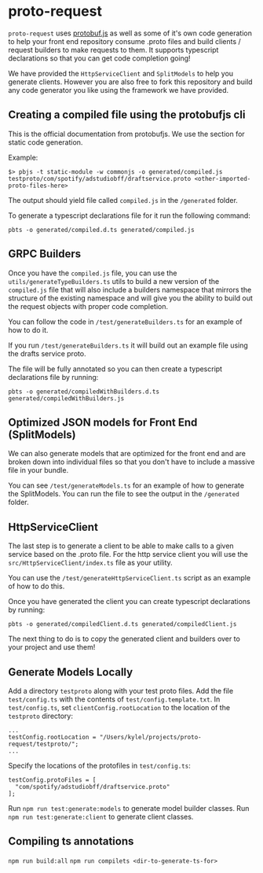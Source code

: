 # proto-request

`proto-request` uses [protobuf.js](https://github.com/protobufjs/protobuf.js) as well as some of it's own code generation to help your front end repository consume .proto files and build clients / request builders to make requests to them. It supports typescript declarations so that you can get code completion going!

We have provided the `HttpServiceClient` and `SplitModels` to help you generate clients.  However you are also free to fork this repository and build any code generator you like using the framework we have provided.

## Creating a compiled file using the protobufjs cli

This is the official documentation from protobufjs. We use the section for static code generation.

Example:

`$> pbjs -t static-module -w commonjs -o generated/compiled.js testproto/com/spotify/adstudiobff/draftservice.proto <other-imported-proto-files-here>`

The output should yield file called `compiled.js` in the `/generated` folder.

To generate a typescript declarations file for it run the following command:

`pbts -o generated/compiled.d.ts generated/compiled.js`

## GRPC Builders

Once you have the `compiled.js` file, you can use the `utils/generateTypeBuilders.ts` utils to build a new version of the `compiled.js` file that will also include a builders namespace that mirrors the structure of the existing namespace and will give you the ability to build out the request objects with proper code completion.

You can follow the code in `/test/generateBuilders.ts` for an example of how to do it.

If you run `/test/generateBuilders.ts` it will build out an example file using the drafts service proto.

The file will be fully annotated so you can then create a typescript declarations file by running:

`pbts -o generated/compiledWithBuilders.d.ts generated/compiledWithBuilders.js`

## Optimized JSON models for Front End (SplitModels)

We can also generate models that are optimized for the front end and are broken down into individual files so that you don't have to include a massive file in your bundle.

You can see `/test/generateModels.ts` for an example of how to generate the SplitModels. You can run the file to see the output in the `/generated` folder.

## HttpServiceClient

The last step is to generate a client to be able to make calls to a given service based on the .proto file. For the http service client you will use the `src/HttpServiceClient/index.ts` file as your utility.

You can use the `/test/generateHttpServiceClient.ts` script as an example of how to do this.

Once you have generated the client you can create typescript declarations by running:

`pbts -o generated/compiledClient.d.ts generated/compiledClient.js`

The next thing to do is to copy the generated client and builders over to your project and use them!

## Generate Models Locally

Add a directory `testproto` along with your test proto files. Add the file `test/config.ts` with the contents of `test/config.template.txt`. In `test/config.ts`, set `clientConfig.rootLocation` to the location of the `testproto` directory:

```
...
testConfig.rootLocation = "/Users/kylel/projects/proto-request/testproto/";
...
```

Specify the locations of the protofiles in `test/config.ts`:

```
testConfig.protoFiles = [
  "com/spotify/adstudiobff/draftservice.proto"
];
```

Run `npm run test:generate:models` to generate model builder classes.
Run `npm run test:generate:client` to generate client classes.

## Compiling ts annotations

`npm run build:all`
`npm run compilets <dir-to-generate-ts-for>`
